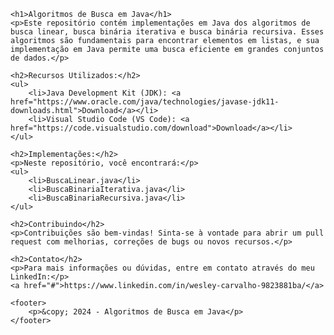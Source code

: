     <h1>Algoritmos de Busca em Java</h1>
    <p>Este repositório contém implementações em Java dos algoritmos de busca linear, busca binária iterativa e busca binária recursiva. Esses algoritmos são fundamentais para encontrar elementos em listas, e sua implementação em Java permite uma busca eficiente em grandes conjuntos de dados.</p>

    <h2>Recursos Utilizados:</h2>
    <ul>
        <li>Java Development Kit (JDK): <a href="https://www.oracle.com/java/technologies/javase-jdk11-downloads.html">Download</a></li>
        <li>Visual Studio Code (VS Code): <a href="https://code.visualstudio.com/download">Download</a></li>
    </ul>

    <h2>Implementações:</h2>
    <p>Neste repositório, você encontrará:</p>
    <ul>
        <li>BuscaLinear.java</li>
        <li>BuscaBinariaIterativa.java</li>
        <li>BuscaBinariaRecursiva.java</li>
    </ul>

    <h2>Contribuindo</h2>
    <p>Contribuições são bem-vindas! Sinta-se à vontade para abrir um pull request com melhorias, correções de bugs ou novos recursos.</p>

    <h2>Contato</h2>
    <p>Para mais informações ou dúvidas, entre em contato através do meu LinkedIn:</p>
    <a href="#">https://www.linkedin.com/in/wesley-carvalho-9823881ba/</a>

    <footer>
        <p>&copy; 2024 - Algoritmos de Busca em Java</p>
    </footer>
